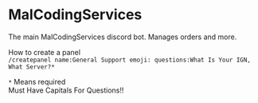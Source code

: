 
# MalCodingServices
The main MalCodingServices discord bot. Manages orders and more.

How to create a panel \
`/createpanel name:General Support emoji: questions:What Is Your IGN, What Server?*` 

`*` Means required \
Must Have Capitals For Questions!!

